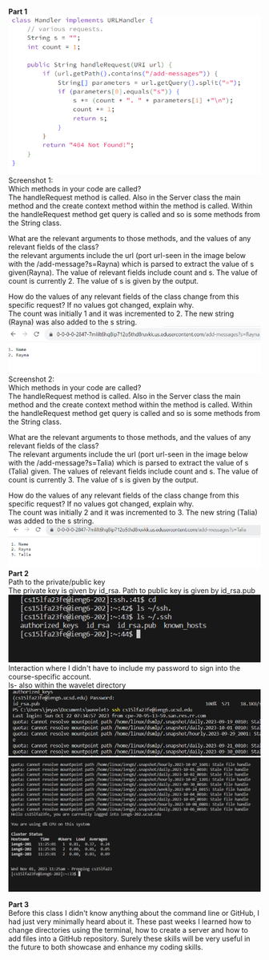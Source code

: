   **Part 1**<br>
![Image](Lab2_P1_SS_class.png)<br>
Screenshot 1:<br>
Which methods in your code are called?<br>
The handleRequest method is called. Also in the Server class the main method and the create context method within the method is called. Within the handleRequest method get query is called and so is some methods from the String class.  <br>

What are the relevant arguments to those methods, and the values of any relevant fields of the class?<br>
the relevant arguments include the url (port url-seen in the image below with the /add-message?s=Rayna) which is parsed to extract the value of s given(Rayna). The value of relevant fields include count and s. The value of count is currently 2. The value of s is given by the output.<br>

How do the values of any relevant fields of the class change from this specific request? If no values got changed, explain why.<br>
The count was initially 1 and it was incremented to 2. The new string (Rayna) was also added to the s string.<br>
 ![Image](Lab2_P1_SS.png)<br>
Screenshot 2:<br>
Which methods in your code are called?<br>
The handleRequest method is called. Also in the Server class the main method and the create context method within the method is called. Within the handleRequest method get query is called and so is some methods from the String class.  <br>

What are the relevant arguments to those methods, and the values of any relevant fields of the class?<br>
The relevant arguments include the url (port url-seen in the image below with the /add-message?s=Talia) which is parsed to extract the value of s (Talia) given. The values of relevant fields include count and s. The value of count is currently 3. The value of s is given by the output.<br>

How do the values of any relevant fields of the class change from this specific request? If no values got changed, explain why.<br>
The count was initially 2 and it was incremented to 3. The new string (Talia) was added to the s string.<br>
 ![Image](Lab2_P1_SS1.png)<br>
 **Part 2**<br>
 Path to the private/public key<br>
 The private key is given by id_rsa. Path to public key is given by id_rsa.pub<br>
 ![Image](Lab2_PubPriK.png)<br>
 Interaction where I didn't have to include my password to sign into the course-specific account.<br>
 ls- also within the wavelet directory<br>
 ![Image](Lab2_P2_No_Pass.png)<br>
  ![Image](Lab2_P2_No_Pass_2.png)<br>

 **Part 3** <br>
 Before this class I didn't know anything about the command line or GitHub, I had just very minimally heard about it. These past weeks I learned how to change directories using the terminal, how to create a server and how to add files into a GitHub repository. Surely these skills will be very useful in the future to both showcase and enhance my coding skills. 
 
